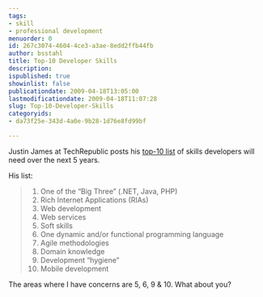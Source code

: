 ```yaml
---
tags:
- skill
- professional development
menuorder: 0
id: 267c3074-4604-4ce3-a3ae-8edd2ffb44fb
author: bsstahl
title: Top-10 Developer Skills
description: 
ispublished: true
showinlist: false
publicationdate: 2009-04-18T13:05:00
lastmodificationdate: 2009-04-18T11:07:28
slug: Top-10-Developer-Skills
categoryids:
- da73f25e-343d-4a0e-9b28-1d76e8fd99bf

---
```


Justin James at TechRepublic posts his [top-10 list](http://blogs.techrepublic.com.com/10things/?p=643) of skills developers will need over the next 5 years.

His list:


> 1. One of the “Big Three” (.NET, Java, PHP)
> 2. Rich Internet Applications (RIAs)
> 3. Web development
> 4. Web services
> 5. Soft skills
> 6. One dynamic and/or functional programming language
> 7. Agile methodologies
> 8. Domain knowledge
> 9. Development “hygiene”
> 10. Mobile development




The areas where I have concerns are 5, 6, 9 & 10. What about you?

